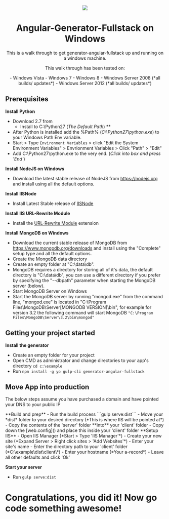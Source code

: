 <link href="//maxcdn.bootstrapcdn.com/bootstrap/3.3.6/css/bootstrap.min.css" rel="stylesheet">
<center>
<div style="width:100%">
<img src="http://joshlavely.com/images/yo_windows_mean.gif"/>
</div>
<h1> Angular-Generator-Fullstack on Windows</h1>
<p>This is a walk through to get generator-angular-fullstack up and running on a windows machine.</p>
<p>This walk through has been tested on:</p>
  - Windows Vista
  - Windows 7
  - Windows 8
  - Windows Server 2008 (*all builds/ updates*)
  - Windows Server 2012 (*all builds/ updates*)
</center>
<h2>Prerequisites</h2>

**Install Python**
  - Download 2.7 from 
    - Install to C:\Python27 (*The Default Path*) ** 
  - After Python is installed add the %Path% (*C:\Python27\python.exe*) to your Windows Path Env variable.
  - Start > Type ```Environment Variables``` > click "Edit the System Environment Variables" > Envrionment Variables > 
          Click "Path" > "Edit"
  - Add C:\Python27\python.exe to the very end. (*Click into box and press 'End'*)
  
**Install NodeJS on Windows**
  - Download the latest stable release of NodeJS from https://nodejs.org and install using all the default options.
 
**Install IISNode**
  - Install Latest Stable release of [IISNode](https://github.com/tjanczuk/iisnode)

**Install IIS URL-Rewrite Module**
  - Install the [URL-Rewrite Module](http://www.iis.net/downloads/microsoft/url-rewrite) extension

**Install MongoDB on Windows**
  - Download the current stable release of MongoDB from https://www.mongodb.org/downloads and install using the "Complete" setup type and all the default options.
  - Create the MongoDB data directory
  - Create an empty folder at "C:\data\db".
  - MongoDB requires a directory for storing all of it's data, the default directory is "C:\data\db", you can use a different directory if you prefer by specifying the "--dbpath" parameter when starting the MongoDB server (below).
  - Start MongoDB Server on Windows
  - Start the MongoDB server by running "mongod.exe" from the command line, "mongod.exe" is located in "C:\Program Files\MongoDB\Server\[MONGODB VERSION]\bin", for example for version 3.2 the following command will start MongoDB
``"C:\Program Files\MongoDB\Server\3.2\bin\mongod"``
  
<h2>Getting your project started</h2>

**Install the generator**
  - Create an empty folder for your project
  - Open CMD as administrator and change directories to your app's directory ```cd c:\example```
  - Run ```npm install -g yo gulp-cli generator-angular-fullstack```

<h2>Move App into production</h2>
<p>The below steps assume you have purchased a domain and have pointed your DNS to your public IP</p>
  **Build and prep**
  - Run the build process ```gulp serve:dist```
  - Move your *dist* folder to your desired directory (*This is where IIS will be pointed at*)
  - Copy the contents of the 'server' folder **into** your 'client' folder
  - Copy down the [web.config]() and place this inside your 'client' folder
  **Setup IIS**
  - Open IIS Manager (*Start > Type 'IIS Manager'*)
  - Create your new site (*Expand Server > Right click sites > 'Add Websites'*)
  - Enter your site's name
  - Enter the directory path to your 'client' folder (*C:\example\dist\client\*)
  - Enter your hostname (*Your a-record*)
  - Leave all other defaults and click 'Ok'

**Start your server**
  - Run ```gulp serve:dist```
<h1> Congratulations, you did it! Now go code something awesome!</h1>
  
  

